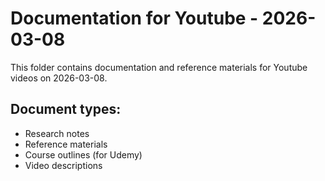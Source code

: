 # Documentation for Youtube - 2026-03-08

This folder contains documentation and reference materials for Youtube videos on 2026-03-08.

## Document types:
- Research notes
- Reference materials
- Course outlines (for Udemy)
- Video descriptions
